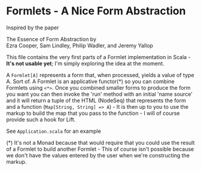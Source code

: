 # Formlets - A Nice Form Abstraction

Inspired by the paper 

The Essence of Form Abstraction by     
Ezra Cooper, Sam Lindley, Philip Wadler, and Jeremy Yallop

This file contains the very first parts of a Formlet implementation
in Scala - **It's not usable yet**; I'm simply exploring the idea 
at the moment.

A `Formlet[A]` represents a form that, when processed, yields a value
of type A. Sort of. A Formlet is an applicative functor(*) so you
can  combine Formlets using `<*>`. Once you combined smaller forms to
produce the form you want you can then invoke the 'run' method with
an initial 'name source' and it will return a tuple of the HTML
(NodeSeq) that represents the form and a function (`Map[String,
String] => A`) - It is then up to you to use the markup to build the
map that you pass to  the function - I will of course provide such a
hook for Lift.

See `Application.scala` for an example

(*) It's not a Monad because that would require that you could use the 
 result of a Formlet to build another Formlet - This of course isn't 
 possible because we don't have the values entered by the user when we're
 constructing the markup.